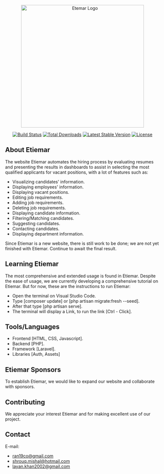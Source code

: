 <p align="center"><a href="https://laravel.com" target="_blank"><img src="assets/images/logo.ico" width="400" alt="Etemar Logo"></a></p>

<p align="center">
<a href="https://github.com/laravel/framework/actions"><img src="https://github.com/laravel/framework/workflows/tests/badge.svg" alt="Build Status"></a>
<a href="https://packagist.org/packages/laravel/framework"><img src="https://img.shields.io/packagist/dt/laravel/framework" alt="Total Downloads"></a>
<a href="https://packagist.org/packages/laravel/framework"><img src="https://img.shields.io/packagist/v/laravel/framework" alt="Latest Stable Version"></a>
<a href="https://packagist.org/packages/laravel/framework"><img src="https://img.shields.io/packagist/l/laravel/framework" alt="License"></a>
</p>

## About Etiemar 

The website Etiemar automates the hiring process by evaluating resumes and presenting the results in dashboards to assist in selecting the most qualified applicants for vacant positions, with a lot of features such as: 

- Visualizing candidates' information.
- Displaying employees' information. 
- Displaying vacant positions.
- Editing job requirements.
- Adding job requirements.
- Deleting job requirements.
- Displaying candidate information.
- Filtering/Matching candidates.
- Suggesting candidates.
- Contacting candidates.
- Displaying department information.

Since Etiemar is a new website, there is still work to be done; we are not yet finished with Etiemar. Continue to await the final result.  

## Learning Etiemar

The most comprehensive and extended usage is found in Etiemar. Despite the ease of usage, we are currently developing a comprehensive tutorial on Etiemar.
But for now, these are the instructions to run Etiemar:

- Open the terminal on Visual Studio Code.
- Type [composer update] or [php artisan migrate:fresh --seed].
- After that type [php artisan serve].
- The terminal will display a Link, to run the link [Ctrl - Click].

## Tools/Languages 

- Frontend [HTML, CSS, Javascript].
- Backend [PHP].
- Framework [Laravel].
- Libraries [Auth, Assets]

## Etiemar Sponsors

To establish Etiemar, we would like to expand our website and collaborate with sponsors.

## Contributing

We appreciate your interest Etiemar and for making excellent use of our project.

## Contact

E-mail: 
- ran19co@gmail.com
- shrouq.mishal@hotmail.com
- layan.khan2002@gmail.com



